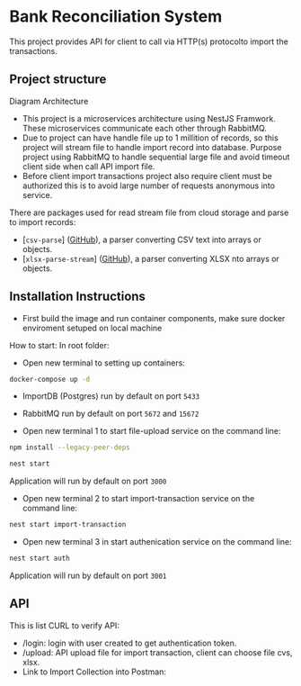# Bank Reconciliation System

This project provides API for client to call via HTTP(s) protocolto import the transactions.

## Project structure

Diagram Architecture



* This project is a microservices architecture using NestJS Framwork. These microservices communicate each other through RabbitMQ.
* Due to project can have handle file up to 1 millition of records, so this project will stream file to handle import record into database. Purpose project using RabbitMQ to handle sequential large file and avoid timeout client side when call API import file.
* Before client import transactions project also require client must be authorized this is to avoid large number of requests anonymous into service. 

There are packages used for read stream file from cloud storage and parse to import records:

* [`csv-parse`]
  ([GitHub](https://github.com/adaltas/node-csv/tree/master/packages/csv-parse)),
  a parser converting CSV text into arrays or objects.
* [`xlsx-parse-stream`]
  ([GitHub](https://github.com/staeco/xlsx-parse-stream)),
  a parser converting XLSX nto arrays or objects.
## Installation Instructions

* First build the image and run container components, make sure docker enviroment setuped on local machine

How to start:
In root folder:
* Open new terminal to setting up containers:
```bash
docker-compose up -d
```
* ImportDB (Postgres) run by default on port `5433`
* RabbitMQ run by default on port `5672` and `15672`

* Open new terminal 1 to start file-upload service on the command line:
```bash
npm install --legacy-peer-deps
```
```bash
nest start 
```
Application will run by default on port `3000`

* Open new terminal 2 to start import-transaction service on the command line:
```bash
nest start import-transaction
```

* Open new terminal 3 in start authenication service on the command line:
```bash
nest start auth
```
Application will run by default on port `3001`

## API
This is list CURL to verify API:
* /login: login with user created to get authentication token.
* /upload: API upload file for import transaction, client can choose file cvs, xlsx.
* Link to Import Collection into Postman: